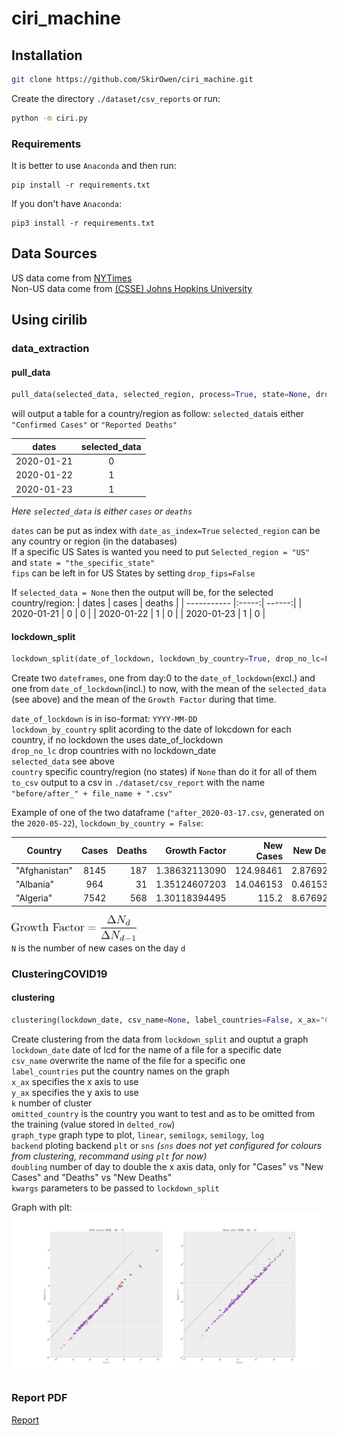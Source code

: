 # ciri_machine
## Installation

```bash
git clone https://github.com/SkirOwen/ciri_machine.git
```  
Create the directory `./dataset/csv_reports` or run:
```bash
python -m ciri.py
```

### Requirements

It is better to use `Anaconda` and then run:

```
pip install -r requirements.txt
```
If you don't have `Anaconda`:
```
pip3 install -r requirements.txt
```
## Data Sources
US data come from     [NYTimes](https://github.com/nytimes/covid-19-data)  
Non-US data come from [(CSSE) Johns Hopkins University](https://github.com/CSSEGISandData/COVID-19)  

## Using cirilib
### data_extraction
#### pull_data

```python
pull_data(selected_data, selected_region, process=True, state=None, drop_fips=True, date_as_index=False)
``` 
will output a table for a country/region as follow:
`selected_data`is either `"Confirmed Cases"` or `"Reported Deaths"`  
  
| dates       | selected_data |
| ----------- |:-------------:|
| 2020-01-21  | 0             |
| 2020-01-22  | 1             |
| 2020-01-23  | 1             |

*Here `selected_data` is either `cases` or `deaths`*

`dates` can be put as index with `date_as_index=True`
`selected_region` can be any country or region (in the databases)  
If a specific US Sates is wanted you need to put `Selected_region = "US"` and `state = "the_specific_state"`  
`fips` can be left in for US States by setting `drop_fips=False`  

If `selected_data = None` then the output will be, for the selected country/region: 
| dates       | cases | deaths |
| ----------- |:-----:| ------:|
| 2020-01-21  | 0     | 0      |
| 2020-01-22  | 1     | 0      |
| 2020-01-23  | 1     | 0      |

#### lockdown_split

```python
lockdown_split(date_of_lockdown, lockdown_by_country=True, drop_no_lc=False, selected_data=None, country=None, to_csv=False, file_name=None)
``` 
Create two `dateframes`, one from day:0 to the `date_of_lockdown`(excl.) and one from `date_of_lockdown`(incl.) to now, with the mean of the `selected_data` (see above) and the mean of the `Growth Factor` during that time.

`date_of_lockdown` is in iso-format: `YYYY-MM-DD`  
`lockdown_by_country` split acording to the date of lokcdown for each country, if no lockdown the uses date_of_lockdown  
`drop_no_lc` drop countries with no lockdown_date  
`selected_data` see above  
`country` specific country/region (no states) if `None` than do it for all of them  
`to_csv` output to a csv in `./dataset/csv_report` with the name `"before/after_" + file_name + ".csv"`

Example of one of the two dataframe (`"after_2020-03-17.csv`, generated on the `2020-05-22`), `lockdown_by_country = False`:  

| Country       | Cases | Deaths | Growth Factor | New Cases | New Deaths |
| --------------|:-----:| ------:| -------------:| ---------:| ----------:|
| "Afghanistan" | 8145  | 187    | 1.38632113090 | 124.98461 | 2.87692307 |
| "Albania"     | 964   | 31     | 1.35124607203 | 14.046153 | 0.46153846 |
| "Algeria"     | 7542  | 568    | 1.30118394495 | 115.2     | 8.67692307 |

<img src="https://github.com/SkirOwen/ciri_machine/blob/master/logo/growth_factor.png" width="200"></img>  
`N` is the number of new cases on the day `d`  

### ClusteringCOVID19
#### clustering

```python
clustering(lockdown_date, csv_name=None, label_countries=False, x_ax="Cases", y_ax="New Cases", k=3, omitted_country="France", graph_type="log", backend="plt", doubling=2, **kwargs)
``` 

Create clustering from the data from `lockdown_split` and ouptut a graph  
`lockdown_date` date of lcd for the name of a file for a specific date  
`csv_name` overwrite the name of the file for a specific one  
`label_countries` put the country names on the graph  
`x_ax` specifies the x axis to use  
`y_ax` specifies the y axis to use  
`k` number of cluster  
`omitted_country` is the country you want to test and as to be omitted from the training (value stored in `delted_row`)  
`graph_type` graph type to plot, `linear`, `semilogx`, `semilogy`, `log`  
`backend` ploting backend `plt` or `sns` *(`sns` does not yet configured for colours from clustering, recommand using `plt` for now)*  
`doubling` number of day to double the x axis data, only for "Cases" vs "New Cases" and "Deaths" vs "New Deaths"  
`kwargs` parameters to be passed to `lockdown_split` 

Graph with plt:  
![alt text](https://github.com/SkirOwen/ciri_machine/blob/master/logo/graph_plt.png "Graph with plt")  


### Report PDF

[Report](https://github.com/SkirOwen/ciri_machine/blob/master/logo/ciri.pdf)  
